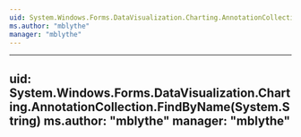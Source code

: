 ```yaml
---
uid: System.Windows.Forms.DataVisualization.Charting.AnnotationCollection
ms.author: "mblythe"
manager: "mblythe"
---
```


---
uid: System.Windows.Forms.DataVisualization.Charting.AnnotationCollection.FindByName(System.String)
ms.author: "mblythe"
manager: "mblythe"
---
